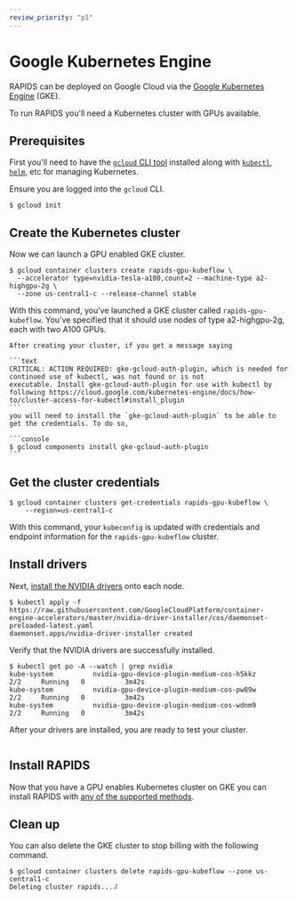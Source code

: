 ```yaml
---
review_priority: "p1"
---
```


# Google Kubernetes Engine

RAPIDS can be deployed on Google Cloud via the [Google Kubernetes Engine](https://cloud.google.com/kubernetes-engine) (GKE).

To run RAPIDS you'll need a Kubernetes cluster with GPUs available.

## Prerequisites

First you'll need to have the [`gcloud` CLI tool](https://cloud.google.com/sdk/gcloud) installed along with [`kubectl`](https://kubernetes.io/docs/tasks/tools/), [`helm`](https://helm.sh/docs/intro/install/), etc for managing Kubernetes.

Ensure you are logged into the `gcloud` CLI.

```console
$ gcloud init
```

## Create the Kubernetes cluster

Now we can launch a GPU enabled GKE cluster.

```console
$ gcloud container clusters create rapids-gpu-kubeflow \
  --accelerator type=nvidia-tesla-a100,count=2 --machine-type a2-highgpu-2g \
  --zone us-central1-c --release-channel stable
```

With this command, you’ve launched a GKE cluster called `rapids-gpu-kubeflow`. You’ve specified that it should use nodes of type a2-highgpu-2g, each with two A100 GPUs.

````{note}
After creating your cluster, if you get a message saying

```text
CRITICAL: ACTION REQUIRED: gke-gcloud-auth-plugin, which is needed for continued use of kubectl, was not found or is not
executable. Install gke-gcloud-auth-plugin for use with kubectl by following https://cloud.google.com/kubernetes-engine/docs/how-to/cluster-access-for-kubectl#install_plugin
```
you will need to install the `gke-gcloud-auth-plugin` to be able to get the credentials. To do so,

```console
$ gcloud components install gke-gcloud-auth-plugin
```
````

## Get the cluster credentials

```console
$ gcloud container clusters get-credentials rapids-gpu-kubeflow \
    --region=us-central1-c
```

With this command, your `kubeconfig` is updated with credentials and endpoint information for the `rapids-gpu-kubeflow` cluster.

## Install drivers

Next, [install the NVIDIA drivers](https://cloud.google.com/kubernetes-engine/docs/how-to/gpus#installing_drivers) onto each node.

```console
$ kubectl apply -f https://raw.githubusercontent.com/GoogleCloudPlatform/container-engine-accelerators/master/nvidia-driver-installer/cos/daemonset-preloaded-latest.yaml
daemonset.apps/nvidia-driver-installer created
```

Verify that the NVIDIA drivers are successfully installed.

```console
$ kubectl get po -A --watch | grep nvidia
kube-system          nvidia-gpu-device-plugin-medium-cos-h5kkz                       2/2     Running   0          3m42s
kube-system          nvidia-gpu-device-plugin-medium-cos-pw89w                       2/2     Running   0          3m42s
kube-system          nvidia-gpu-device-plugin-medium-cos-wdnm9                       2/2     Running   0          3m42s
```

After your drivers are installed, you are ready to test your cluster.

```{include} ../../_includes/check-gpu-pod-works.md

```

## Install RAPIDS

Now that you have a GPU enables Kubernetes cluster on GKE you can install RAPIDS with [any of the supported methods](../../platforms/kubernetes).

## Clean up

You can also delete the GKE cluster to stop billing with the following command.

```console
$ gcloud container clusters delete rapids-gpu-kubeflow --zone us-central1-c
Deleting cluster rapids...⠼
```

```{relatedexamples}

```
